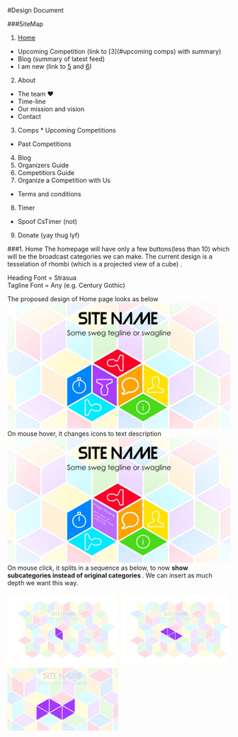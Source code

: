 #Design Document 

###SiteMap
1. [Home](#home-desc)
  * Upcoming Competition (link to [3](#upcoming comps) with summary)
  * Blog (summary of latest feed)
  * I am new (link to [5](#org-guide) and [6](#comp-guide))
2. About
  * The team ❤
  * Time-line 
  * Our mission and vision
  * Contact
3. Comps
  *<a name="upcoming comps"> Upcoming Competitions </a>
  * Past Competitions
4. Blog
5. <a name="org-guide"> Organizers Guide </a>
6. <a name="comp-guide"> Competitiors Guide </a>
7. Organize a Competition with Us
  * Terms and conditions
8. Timer
  * Spoof CsTimer (not)
9. Donate (yay thug lyf)

###<a name="home-desc">1. Home</a>
The homepage will have only a few buttons(less than 10) which will be the broadcast categories we can make. The current design is a tesselation of rhombi (which is a projected view of a cube) . <br>

Heading Font = Strasua <br>
Tagline Font = Any (e.g. Century Gothic) <br>

The proposed design of Home page looks as below
![Home Design](images/homedesign.png)
On mouse hover, it changes icons to text description
![Hover](images/hover.png)
On mouse click, it splits in a sequence as below, to now <b> show subcategories instead of original categories </b> . We can insert as much depth we want this way.

<img src="images/split1.png" width="250">
<img src="images/split2.png" width="250">
<img src="images/split3.png" width="250">

